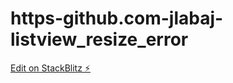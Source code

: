 # https-github.com-jlabaj-listview_resize_error

[Edit on StackBlitz ⚡️](https://stackblitz.com/edit/js-sd46zf)